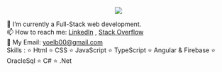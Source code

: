 
<p align="center">
  <img  src="https://i.imgur.com/CjoE0wo.jpeg">
</p>
   
        
        
             
🌱 I’m currently a Full-Stack web development.   
📫 How to reach me: [LinkedIn](https://www.linkedin.com/in/yoelborochov/) , [Stack Overflow](https://stackoverflow.com/users/13568382/yoelb00)   
💬 My Email: yoelb00@gmail.com   
Skills :  ⭐️ Html ⭐️ CSS  ⭐️ JavaScript ⭐️ TypeScript ⭐️ Angular & Firebase ⭐️ OracleSql ⭐️ C# ⭐️ .Net   
